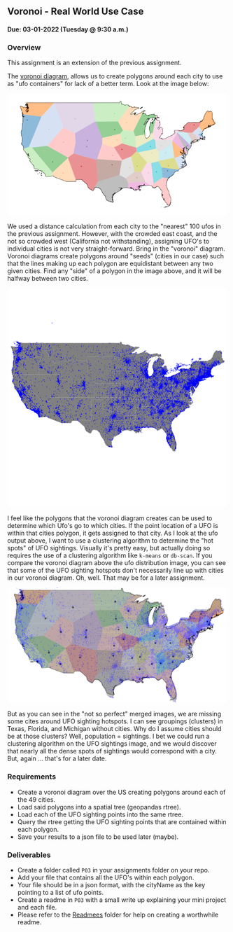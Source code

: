 ## Voronoi - Real World Use Case
#### Due: 03-01-2022 (Tuesday @ 9:30 a.m.)


### Overview

This assignment is an extension of the previous assignment. 

The [voronoi diagram](https://en.wikipedia.org/wiki/Voronoi_diagram), allows us to create polygons around each city to use as "ufo containers" for lack of a better term. Look at the image below:

<p align="center">
<img src="output.png" width="500">
</p>

We used a distance calculation from each city to the "nearest" 100 ufos in the previous assignment. However, with the crowded east coast, and the not so crowded west (California not withstanding), assigning UFO's to individual cities is not very straight-forward. Bring in the "voronoi" diagram. Voronoi diagrams create polygons around "seeds" (cities in our case) such that the lines making up each polygon are equidistant between any two given cities. Find any "side" of a polygon in the image above, and it will be halfway between two cities. 

<p align="center">
<img src="ufo_output.png" width="500" height="500">
</p>

I feel like the polygons that the voronoi diagram creates can be used to determine which Ufo's go to which cities. If the point location of a UFO is within that cities polygon, it gets assigned to that city. As I look at the ufo output above, I want to use a clustering algorithm to determine the "hot spots" of UFO sightings. Visually it's pretty easy, but actually doing so requires the use of a clustering algorithm like `k-means` or `db-scan`. If you compare the voronoi diagram above the ufo distribution image, you can see that some of the UFO sighting hotspots don't necessarily line up with cities in our voronoi diagram. Oh, well. That may be for a later assignment. 

<p align="center">
<img src="merged.png" width="500">
</p>

But as you can see in the "not so perfect" merged images, we are missing some cites around UFO sighting hotspots. I can see groupings (clusters) in Texas, Florida, and Michigan without cities. Why do I assume cities should be at those clusters? Well, population = sightings. I bet we could run a clustering algorithm on the UFO sightings image, and we would discover that nearly all the dense spots of sightings would correspond with a city. But, again ... that's for a later date.

### Requirements

- Create a voronoi diagram over the US creating polygons around each of the 49 cities.
- Load said polygons into a spatial tree (geopandas rtree).
- Load each of the UFO sighting points into the same rtree.
- Query the rtree getting the UFO sighting points that are contained within each polygon.
- Save your results to a json file to be used later (maybe).

### Deliverables

- Create a folder called `P03` in your assignments folder on your repo.
- Add your file that contains all the UFO's within each polygon. 
- Your file should be in a json format, with the cityName as the key pointing to a list of ufo points.
- Create a readme in `P03` with a small write up explaining your mini project and each file. 
- Please refer to the [Readmees](../../Resources/02-Readmees/README.md) folder for help on creating a worthwhile readme.

